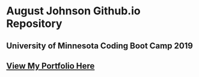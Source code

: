 # August Johnson Github.io Repository

## University of Minnesota Coding Boot Camp 2019

## **<a href="https://august-johnson.github.io/">View My Portfolio Here</a>**

